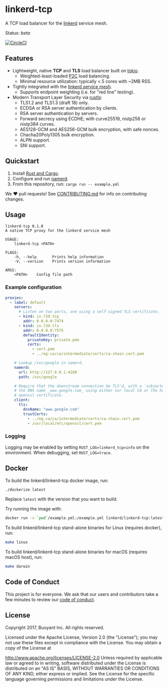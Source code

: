 # linkerd-tcp #

A TCP load balancer for the [linkerd][linkerd] service mesh.

Status: _beta_

[![CircleCI](https://circleci.com/gh/linkerd/linkerd-tcp/tree/master.svg?style=svg)](https://circleci.com/gh/linkerd/linkerd-tcp/tree/master)

## Features ##

- Lightweight, native **TCP** and **TLS** load balancer built on [tokio].
  - Weighted-least-loaded [P2C][p2c] load balancing.
  - Minimal resource utilization: typically <.5 cores with ~2MB RSS.
- Tightly integrated with the [linkerd service mesh][namerd].
  - Supports endpoint weighting (i.e. for "red line" testing).
- Modern Transport Layer Security via [rustls][rustls]:
  - TLS1.2 and TLS1.3 (draft 18) only.
  - ECDSA or RSA server authentication by clients.
  - RSA server authentication by servers.
  - Forward secrecy using ECDHE; with curve25519, nistp256 or nistp384 curves.
  - AES128-GCM and AES256-GCM bulk encryption, with safe nonces.
  - Chacha20Poly1305 bulk encryption.
  - ALPN support.
  - SNI support.

## Quickstart ##

1. Install [Rust and Cargo][install-rust].
2. Configure and run [namerd][namerd].
3. From this repository, run: `cargo run -- example.yml`

We :heart: pull requests! See [CONTRIBUTING.md](CONTRIBUTING.md) for info on
contributing changes.

## Usage ##

```
linkerd-tcp 0.1.0
A native TCP proxy for the linkerd service mesh

USAGE:
    linkerd-tcp <PATH>

FLAGS:
    -h, --help       Prints help information
    -V, --version    Prints version information

ARGS:
    <PATH>    Config file path
```

### Example configuration ###

```yaml
proxies:
  - label: default
    servers:
      # Listen on two ports, one using a self-signed TLS certificate.
      - kind: io.l5d.tcp
        addr: 0.0.0.0:7474
      - kind: io.l5d.tls
        addr: 0.0.0.0:7575
        defaultIdentity:
          privateKey: private.pem
          certs:
            - cert.pem
            - ../eg-ca/ca/intermediate/certs/ca-chain.cert.pem

    # Lookup /svc/google in namerd.
    namerd:
      url: http://127.0.0.1:4180
      path: /svc/google

    # Require that the downstream connection be TLS'd, with a `subjectAltName` including
    # the DNS name _www.google.com_ using either our local CA or the host's default
    # openssl certificate.
    client:
      tls:
        dnsName: "www.google.com"
        trustCerts:
          - ../eg-ca/ca/intermediate/certs/ca-chain.cert.pem
          - /usr/local/etc/openssl/cert.pem
```

### Logging ###

Logging may be enabled by setting `RUST_LOG=linkerd_tcp=info` on the environment.  When
debugging, set `RUST_LOG=trace`.

## Docker ##

To build the linkerd/linkerd-tcp docker image, run:

```bash
./dockerize latest
```

Replace `latest` with the version that you want to build.

Try running the image with:

```bash
docker run -v `pwd`/example.yml:/example.yml linkerd/linkerd-tcp:latest /example.yml
```

To build linkerd/linkerd-tcp stand-alone binaries for Linux (requires docker), run:

```bash
make linux
```

To build linkerd/linkerd-tcp stand-alone binaries for macOS (requires macOS host), run:

```bash
make darwin
```

## Code of Conduct ##

This project is for everyone. We ask that our users and contributors take a few minutes to
review our [code of conduct][coc].

## License ##

Copyright 2017, Buoyant Inc. All rights reserved.

Licensed under the Apache License, Version 2.0 (the "License"); you may not use these files except in compliance with the License. You may obtain a copy of the License at

http://www.apache.org/licenses/LICENSE-2.0
Unless required by applicable law or agreed to in writing, software distributed under the License is distributed on an "AS IS" BASIS, WITHOUT WARRANTIES OR CONDITIONS OF ANY KIND, either express or implied. See the License for the specific language governing permissions and limitations under the License.

<!-- references -->
[coc]: https://github.com/linkerd/linkerd/wiki/Linkerd-code-of-conduct
[install-rust]: https://www.rust-lang.org/en-US/install.html
[linkerd]: https://github.com/linkerd/linkerd
[namerd]: https://github.com/linkerd/linkerd/tree/master/namerd
[p2c]: https://www.eecs.harvard.edu/~michaelm/postscripts/mythesis.pdf
[rustls]: https://github.com/ctz/rustls
[tokio]: https://tokio.rs
